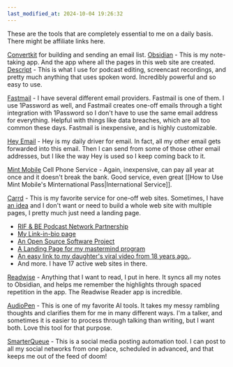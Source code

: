 ```yaml
---
last_modified_at: 2024-10-04 19:26:32
---
```


These are the tools that are completely essential to me on a daily basis. There might be affiliate links here. 

[Convertkit](https://partners.kit.com/zwdugtptgpu9) for building and sending an email list. 
[Obsidian]() - This is my note-taking app. And the app where all the pages in this web site are created. 
[Descript](https://get.descript.com/swu3aooczakr) - This is what I use for podcast editing, screencast recordings, and pretty much anything that uses spoken word. Incredibly powerful and so easy to use. 

[Fastmail](https://ref.fm/u28470920z) - I have several different email providers. Fastmail is one of them. I use 1Password as well, and Fastmail creates one-off emails through a tight integration with 1Password so I don't have to use the same email address for everything. Helpful with things like data breaches, which are all too common these days. Fastmail is inexpensive, and is highly customizable. 

[Hey Email](https://hey.com) - Hey is my daily driver for email. In fact, all my other email gets forwarded into this email. Then I can send from some of those other email addresses, but I like the way Hey is used so I keep coming back to it. 

[Mint Mobile](http://fbuy.me/r34At) Cell Phone Service - Again, inexpensive, can pay all year at once and it doesn't break the bank. Good service, even great [[How to Use Mint Mobile's Minternational Pass|International Service]]. 

[Carrd](https://try.carrd.co/2hzyxwr8) - This is my favorite service for one-off web sites. Sometimes, I have [an idea](https://bigimpactmixer.com) and I don't want or need to build a whole web site with multiple pages, I pretty much just need a landing page. 
- [RIF & BE Podcast Network Partnership](https://literacy.bepodcast.network/)
- [My Link-in-bio page](https://jethrojon.es)
- [An Open Source Software Project](https://pickr.org/)
- [A Landing Page for my mastermind program](https://transformativeprincipal.com/)
- [An easy link to my daughter's viral video from 18 years ago.](https://famouskatya.com). 
- And more. I have 17 active web sites in there. 

[Readwise](https://readwise.io/i/jethro20) - Anything that I want to read, I put in here. It syncs all my notes to Obsidian, and helps me remember the highlights through spaced repetition in the app. The Readwise Reader app is incredible. 

[AudioPen](https://audiopen.ai/?aff=neRMq) - This is one of my favorite AI tools. It takes my messy rambling thoughts and clarifies them for me in many different ways. I'm a talker, and sometimes it is easier to process through talking than writing, but I want both. Love this tool for that purpose. 

[SmarterQueue](https://smarterqueue.com/?afmc=14r) - This is a social media posting automation tool. I can post to all my social networks from one place, scheduled in advanced, and that keeps me out of the feed of doom! 
